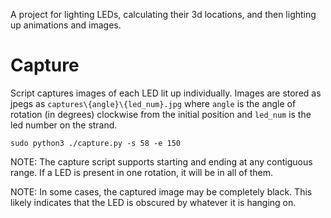 A project for lighting LEDs, calculating their 3d locations, and then lighting up animations and images.

# Capture

Script captures images of each LED lit up individually. Images are stored as jpegs as
`captures\{angle}\{led_num}.jpg` where `angle` is the angle of rotation (in degrees) clockwise from the
initial position and `led_num` is the led number on the strand.

```
sudo python3 ./capture.py -s 58 -e 150
```


NOTE: The capture script supports starting and ending at any contiguous range. If a LED is present in
one rotation, it will be in all of them.

NOTE: In some cases, the captured image may be completely black. This likely indicates that the LED is
obscured by whatever it is hanging on.
